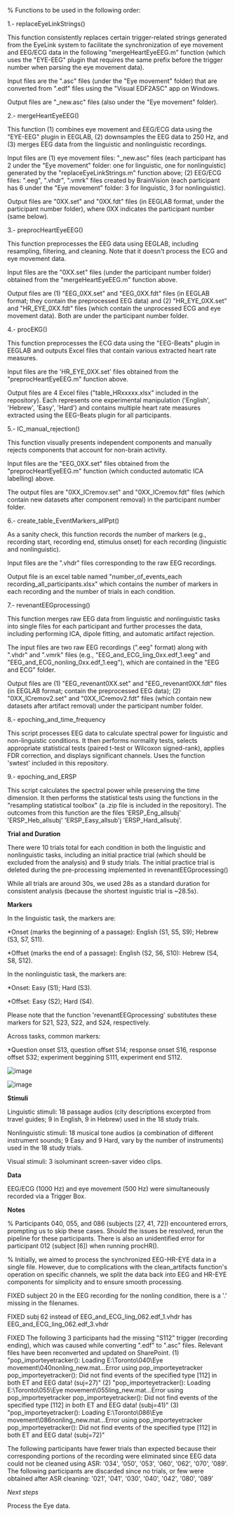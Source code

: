 % Functions to be used in the following order:

1.- replaceEyeLinkStrings() <br />

This function consistently replaces certain trigger-related strings generated from the EyeLink system to facilitate the synchronization of eye movement and EEG/ECG data in the following "mergeHeartEyeEEG.m" function (which uses the "EYE-EEG" plugin that requires the same prefix before the trigger number when parsing the eye movement data). <br />

Input files are the ".asc" files (under the "Eye movement" folder) that are converted from ".edf" files using the "Visual EDF2ASC" app on Windows. <br />

Output files are "_new.asc" files (also under the "Eye movement" folder).

2.- mergeHeartEyeEEG() <br />

This function (1) combines eye movement and EEG/ECG data using the "EYE-EEG" plugin in EEGLAB, (2) downsamples the EEG data to 250 Hz, and (3) merges EEG data from the linguistic and nonlinguistic recordings. <br />

Input files are (1) eye movement files: "_new.asc" files (each participant has 2 under the "Eye movement" folder: one for linguistic, one for nonlinguistic) generated by the "replaceEyeLinkStrings.m" function above; (2) EEG/ECG files: ".eeg", ".vhdr", ".vmrk" files created by BrainVision (each participant has 6 under the "Eye movement" folder: 3 for linguistic, 3 for nonlinguistic). <br />

Output files are "0XX.set" and "0XX.fdt" files (in EEGLAB format, under the participant number folder), where 0XX indicates the participant number (same below).

3.- preprocHeartEyeEEG() <br />

This function preprocesses the EEG data using EEGLAB, including resampling, filtering, and cleaning. Note that it doesn't process the ECG and eye movement data. <br />

Input files are the "0XX.set" files (under the participant number folder) obtained from the "mergeHeartEyeEEG.m" function above. <br />

Output files are (1) "EEG_0XX.set" and "EEG_0XX.fdt" files (in EEGLAB format; they contain the preprocessed EEG data) and (2) "HR_EYE_0XX.set" and "HR_EYE_0XX.fdt" files (which contain the  unprocessed ECG and eye movement data). Both are under the participant number folder.

4.- procEKG() <br />

This function preprocesses the ECG data using the "EEG-Beats" plugin in EEGLAB and outputs Excel files that contain various extracted heart rate measures. <br />

Input files are the 'HR_EYE_0XX.set' files obtained from the "preprocHeartEyeEEG.m" function above. <br />

Output files are 4 Excel files ("table_HRxxxxx.xlsx" included in the repository). Each represents one experimental manipulation ('English', 'Hebrew', 'Easy', 'Hard') and contains multiple heart rate measures extracted using the EEG-Beats plugin for all participants.

5.- IC_manual_rejection()  <br />

This function visually presents independent components and manually rejects components that account for non-brain activity.  <br />

Input files are the "EEG_0XX.set" files obtained from the "preprocHeartEyeEEG.m" function (which conducted automatic ICA labelling) above.  

The output files are "0XX_ICremov.set" and "0XX_ICremov.fdt" files (which contain new datasets after component removal) in the participant number folder. 

6.- create_table_EventMarkers_allPpt()  <br />

As a sanity check, this function records the number of markers (e.g., recording start, recording end, stimulus onset) for each recording (linguistic and nonlinguistic). <br /> 

Input files are the ".vhdr" files corresponding to the raw EEG recordings. 

Output file is an excel table named "number_of_events_each recording_all_participants.xlsx" which contains the number of markers in each recording and the number of trials in each condition.

7.- revenantEEGprocessing() <br />

This function merges raw EEG data from linguistic and nonlinguistic tasks into single files for each participant and further processes the data, including
performing ICA, dipole fitting, and automatic artifact rejection. <br /> 

The input files are two raw EEG recordings (".eeg" format) along with ".vhdr" and ".vmrk" files (e.g., "EEG_and_ECG_ling_0xx.edf_1.eeg" and "EEG_and_ECG_nonling_0xx.edf_1.eeg"), which are contained in the "EEG and ECG" folder.

Output files are (1) "EEG_revenant0XX.set" and "EEG_revenant0XX.fdt" files (in EEGLAB format; contain the preprocessed EEG data); (2) "0XX_ICremov2.set" and "0XX_ICremov2.fdt" files (which contain new datasets after artifact removal) under the participant number folder. <br />

8.- epoching_and_time_frequency <br />

This script processes EEG data to calculate spectral power for linguistic and non-linguistic conditions. It then performs normality tests, selects appropriate statistical tests (paired t-test or Wilcoxon signed-rank), applies FDR correction, and displays significant channels.
Uses the function 'swtest' included in this repository.

9.- epoching_and_ERSP <br />

This script calculates the spectral power while preserving the time dimension. It then performs the statistical tests using the functions in the "resampling statistical toolbox" (a .zip file is included in the repository). The outcomes from this function are the files 'ERSP_Eng_allsubj' 'ERSP_Heb_allsubj' 'ERSP_Easy_allsub'j 'ERSP_Hard_allsubj'. 

**Trial and Duration**

There were 10 trials total for each condition in both the linguistic and nonlinguistic tasks, including an initial practice trial (which should be excluded from the analysis) and 9 study trials.
The initial practice trial is deleted during the pre-processing implemented in revenantEEGprocessing()

While all trials are around 30s, we used 28s as a standard duration for consistent analysis (because the shortest inguistic trial is ~28.5s). 

**Markers**

In the linguistic task, the markers are:

  *Onset (marks the beginning of a passage): English (S1, S5, S9); Hebrew (S3, S7, S11).
  
  *Offset (marks the end of a passage): English (S2, S6, S10): Hebrew (S4, S8, S12). 

In the nonlinguistic task, the markers are:

  *Onset: Easy (S1); Hard (S3).
  
  *Offset: Easy (S2); Hard (S4).

  Please note that the function 'revenantEEGprocessing' substitutes these markers for S21, S23, S22, and S24, respectively.
  
Across tasks, common markers:
 
  *Question onset S13, question offset S14; response onset S16, response offset S32; experiment beggining S111, experiment end S112.

![image](https://github.com/AlejandroPerezB2B/Syncbeateyeeg/assets/65445363/53f168e9-3679-4179-bb6f-5dc2a4476813)

![image](https://github.com/AlejandroPerezB2B/Syncbeateyeeg/assets/51342792/72dcb069-e4b4-4da9-bab0-9aebdfb8a68e)

**Stimuli**

Linguistic stimuli: 18 passage audios (city descriptions excerpted from travel guides; 9 in English, 9 in Hebrew) used in the 18 study trials.

Nonlinguistic stimuli: 18 musical tone audios (a combination of different instrument sounds; 9 Easy and 9 Hard, vary by the number of instruments) used in the 18 study trials.

Visual stimuli: 3 isoluminant screen-saver video clips.

**Data**

EEG/ECG (1000 Hz) and eye movement (500 Hz) were simultaneously recorded via a Trigger Box. 

**Notes**

% Participants 040, 055, and 086 (subjects [27, 41, 72]) encountered errors, prompting us to skip these cases. Should the issues be resolved, rerun the pipeline for these participants. There is also an unidentified error for participant 012 (subject [6]) when running procHR().

% Initially, we aimed to process the synchronized EEG-HR-EYE data in a single file. However, due to complications with the clean_artifacts function's operation on specific channels, we split the data back into EEG and HR-EYE components for simplicity and to ensure smooth processing.

FIXED subject 20 in the EEG recording for the nonling condition, there is a '.' missing in the filenames. 

FIXED subj 62 instead of EEG_and_ECG_ling_062.edf_1.vhdr has EEG_and_ECG_ling_062.edf_3.vhdr

FIXED The following 3 participants had the missing "S112" trigger (recording ending), which was caused while converting ".edf" to ".asc" files. Relevant files have been reconverted and updated on SharePoint.
(1) "pop_importeyetracker(): Loading E:\Toronto\040\Eye movement\040nonling_new.mat...Error using pop_importeyetracker
pop_importeyetracker(): Did not find events of the specified type [112] in both ET and EEG data! (suj=27)"
(2) "pop_importeyetracker(): Loading E:\Toronto\055\Eye movement\055ling_new.mat...Error using pop_importeyetracker
pop_importeyetracker(): Did not find events of the specified type [112] in both ET and EEG data! (subj=41)"
(3) "pop_importeyetracker(): Loading E:\Toronto\086\Eye movement\086nonling_new.mat...Error using pop_importeyetracker
pop_importeyetracker(): Did not find events of the specified type [112] in both ET and EEG data! (subj=72)"

The following participants have fewer trials than expected because their corresponding portions of the recording were eliminated since EEG data could not be cleaned using ASR: '034', '050', '053', '060', '062', '070', '089'.
The following participants are discarded since no trials, or few were obtained after ASR cleaning: '021', '041', '030', '040', '042', '080', '089'


*Next steps*

Process the Eye data.


